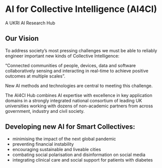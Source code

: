 # AI for Collective Intelligence (AI4CI)
A UKRI AI Research Hub

## Our Vision
To address society’s most pressing challenges we must be able to reliably engineer important new kinds of Collective Intelligence:

“Connected communities of people, devices, data and software collaboratively sensing and interacting in real-time to achieve positive outcomes at multiple scales”.

New AI methods and technologies are central to meeting this challenge.

The AI4CI Hub combines AI expertise with excellence in key application domains in a strongly integrated national consortium of leading UK universities working with dozens of non-academic partners from across government, industry and civil society.

## Developing new AI for Smart Collectives:

* minimising the impact of the next global pandemic
* preventing financial instability
* encouraging sustainable and liveable cities
* combating social polarisation and disinformation on social media
* integrating clinical care and social support for patients with diabetes
